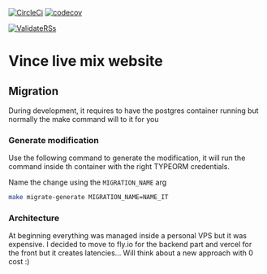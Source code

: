 [![CircleCi](https://circleci.com/gh/vschoener/vincelivemix/tree/master.svg?style=svg)](https://circleci.com/gh/vschoener/vincelivemix)  [![codecov](https://codecov.io/gh/vschoener/vincelivemix/branch/master/graph/badge.svg)](https://codecov.io/gh/vschoener/vincelivemix)

[![ValidateRSs](https://validator.w3.org/feed/images/valid-rss-rogers.png)](https://validator.w3.org/feed/check.cgi?url=http%3A//www.vincelivemix.fr/api/rss)

# Vince live mix website

## Migration

During development, it requires to have the postgres container running but normally
the make command will to it for you

### Generate modification

Use the following command to generate the modification, it will run the command inside th container with the right TYPEORM credentials.

Name the change using the `MIGRATION_NAME` arg
```bash
make migrate-generate MIGRATION_NAME=NAME_IT
```

### Architecture

At beginning everything was managed inside a personal VPS but it was expensive.
I decided to move to fly.io for the backend part and vercel for the front but it creates latencies... Will think about a new approach with 0 cost :)
